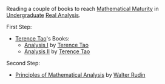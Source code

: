 Reading a couple of books to reach [Mathematical Maturity](https://en.wikipedia.org/wiki/Mathematical_maturity) in [Undergraduate](https://en.wikipedia.org/wiki/Undergraduate_education) [Real Analysis](https://en.wikipedia.org/wiki/Real_analysis).

First Step:
* [Terence Tao](https://www.math.ucla.edu/~tao/)'s Books:
  - [Analysis  I](https://link.springer.com/book/10.1007/978-981-19-7261-4) by [Terence Tao](https://www.math.ucla.edu/~tao/)
  - [Analysis II](https://link.springer.com/book/10.1007/978-981-19-7284-3) by [Terence Tao](https://www.math.ucla.edu/~tao/)

Second Step:
* [Principles of Mathematical Analysis](https://www.mheducation.com/highered/product/principles-mathematical-analysis-rudin/M9780070542358.html) by [Walter Rudin](https://en.wikipedia.org/wiki/Walter_Rudin)

